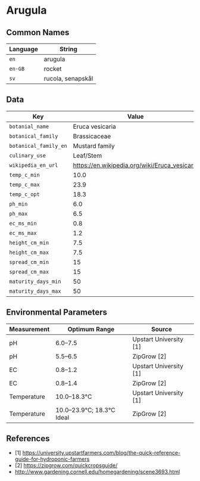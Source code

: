 # Arugula

## Common Names

Language|String
-|-
`en`|arugula
`en-GB`|rocket
`sv`|rucola, senapskål


## Data

Key|Value
-|-
`botanial_name`|Eruca vesicaria
`botanical_family`|Brassicaceae
`botanical_family_en`|Mustard family
`culinary_use`|Leaf/Stem
`wikipedia_en_url`|https://en.wikipedia.org/wiki/Eruca_vesicaria
`temp_c_min`|10.0
`temp_c_max`|23.9
`temp_c_opt`|18.3
`ph_min`|6.0
`ph_max`|6.5
`ec_ms_min`|0.8
`ec_ms_max`|1.2
`height_cm_min`|7.5
`height_cm_max`|7.5
`spread_cm_min`|15
`spread_cm_max`|15
`maturity_days_min`|50
`maturity_days_max`|50


## Environmental Parameters

Measurement | Optimum Range | Source
--- | --- | ---
pH | 6.0–7.5 | Upstart University [1]
pH | 5.5–6.5 | ZipGrow [2]
EC | 0.8–1.2 | Upstart University [1]
EC | 0.8–1.4 | ZipGrow [2]
Temperature | 10.0–18.3°C | Upstart University [1]
Temperature | 10.0–23.9°C; 18.3°C Ideal | ZipGrow [2]


## References

* [1] https://university.upstartfarmers.com/blog/the-quick-reference-guide-for-hydroponic-farmers
* [2] https://zipgrow.com/quickcropsguide/
* http://www.gardening.cornell.edu/homegardening/scene3693.html